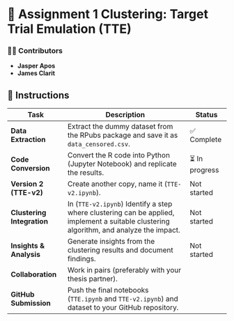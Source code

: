 # 📌 Assignment 1 Clustering: Target Trial Emulation (TTE)

### 👨‍💻 Contributors  

- **Jasper Apos**  
- **James Clarit**  

## 📂 Instructions  

| Task                     | Description  | Status |  
|--------------------------|-------------|--------|  
| **Data Extraction**       | Extract the dummy dataset from the RPubs package and save it as `data_censored.csv`. | ✅ Complete |  
| **Code Conversion**       | Convert the R code into Python (Jupyter Notebook) and replicate the results. | ⏳ In progress |  
| **Version 2 (TTE-v2)**    | Create another copy, name it (`TTE-v2.ipynb`). | Not started |  
| **Clustering Integration** | In (`TTE-v2.ipynb`) Identify a step where clustering can be applied, implement a suitable clustering algorithm, and analyze the impact. | Not started |  
| **Insights & Analysis**   | Generate insights from the clustering results and document findings. | Not started |  
| **Collaboration**         | Work in pairs (preferably with your thesis partner). | |  
| **GitHub Submission**     | Push the final notebooks (`TTE.ipynb` and `TTE-v2.ipynb`) and dataset to your GitHub repository. |  |  

